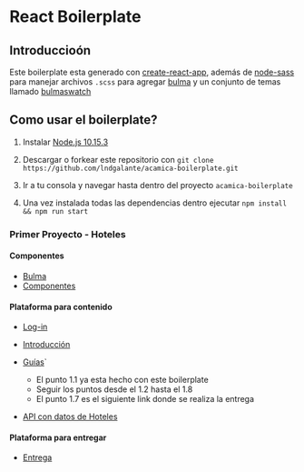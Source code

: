 # React Boilerplate

## Introduccioón

Este boilerplate esta generado con [create-react-app](https://github.com/facebook/create-react-app), además de [node-sass](https://github.com/sass/node-sass) para manejar archivos `.scss` para agregar [bulma](https://bulma.io/) y un conjunto de temas llamado [bulmaswatch](https://jenil.github.io/bulmaswatch)

## Como usar el boilerplate?

1. Instalar [Node.js 10.15.3](https://nodejs.org/en)

2) Descargar o forkear este repositorio con `git clone https://github.com/lndgalante/acamica-boilerplate.git`

3. Ir a tu consola y navegar hasta dentro del proyecto `acamica-boilerplate`

4) Una vez instalada todas las dependencias dentro ejecutar `npm install && npm run start`

### Primer Proyecto - Hoteles

#### Componentes

- [Bulma](https://bulma.io/documentation)
- [Componentes](https://s3.amazonaws.com/resources.acamica.com/contenidos/react/hotels/components.pdf)

#### Plataforma para contenido

- [Log-in](https://www.acamica.com/login)
- [Introducción](https://www.acamica.com/cursos/491/)
- [Guías](https://www.acamica.com/cursos/495/)`

  - El punto 1.1 ya esta hecho con este boilerplate
  - Seguir los puntos desde el 1.2 hasta el 1.8
  - El punto 1.7 es el siguiente link donde se realiza la entrega

- [API con datos de Hoteles](https://wt-8a099f3e7c73b2d17f4e018b6cfd6131-0.sandbox.auth0-extend.com/acamica)

#### Plataforma para entregar

- [Entrega](https://www.acamica.com/clases/10706//entrega)
